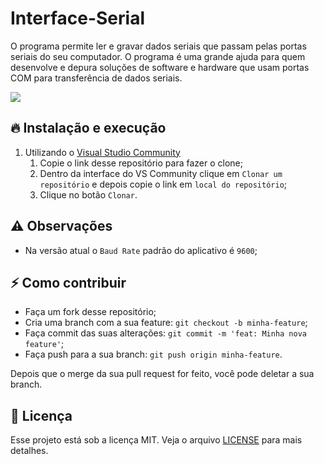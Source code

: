 # Interface-Serial

O programa permite ler e gravar dados seriais que passam pelas portas seriais do seu computador. O programa é uma grande ajuda para quem desenvolve e depura soluções de software e hardware que usam portas COM para transferência de dados seriais.

![](https://media.giphy.com/media/UOBConPrx5EEvu7Xct/giphy.gif)


## 🔥 Instalação e execução

1. Utilizando o [Visual Studio Community](https://visualstudio.microsoft.com/pt-br/vs/community/)
    1. Copie o link desse repositório para fazer o clone;
    2. Dentro da interface do VS Community clique em `Clonar um repositório` e depois copie o link em `local do repositório`;
    3. Clique no botão `Clonar`.
    

## :warning: Observações
  * Na versão atual o `Baud Rate` padrão do aplicativo é `9600`;


## ⚡️ Como contribuir

- Faça um fork desse repositório;
- Cria uma branch com a sua feature: `git checkout -b minha-feature`;
- Faça commit das suas alterações: `git commit -m 'feat: Minha nova feature'`;
- Faça push para a sua branch: `git push origin minha-feature`.

Depois que o merge da sua pull request for feito, você pode deletar a sua branch.


## :memo: Licença

Esse projeto está sob a licença MIT. Veja o arquivo [LICENSE](LICENSE) para mais detalhes.
